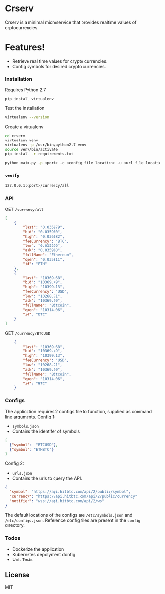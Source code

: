 # Crserv

Crserv is a minimal microservice that provides realtime values of crptocurrencies.

# Features!

  - Retrieve real time values for crypto currencies.
  - Config symbols for desired crypto currencies.

### Installation
Requires Python 2.7
```sh
pip install virtualenv
```
Test the installation
```sh
virtualenv --version
```
Create a virtualenv
```sh
cd crserv
virtualenv venv
virtualenv -p /usr/bin/python2.7 venv
source venv/bin/activate
pip install -r requirements.txt

python main.py -p <port> -c <config file location> -u <url file location>
```
### verify
```sh
127.0.0.1:<port>/currency/all
```

### API
GET `/currency/all`
```json
[
    {
        "last": "0.035979",
        "bid": "0.035980",
        "high": "0.036082",
        "feeCurrency": "BTC",
        "low": "0.035376",
        "ask": "0.035988",
        "fullName": "Ethereum",
        "open": "0.035811",
        "id": "ETH"
    }, 
    {
        "last": "10369.68",
        "bid": "10369.49",
        "high": "10399.13",
        "feeCurrency": "USD",
        "low": "10268.71",
        "ask": "10369.50",
        "fullName": "Bitcoin",
        "open": "10314.06",
        "id": "BTC"
    }
]
```

GET `/currency/BTCUSD`
```json
    {
        "last": "10369.68",
        "bid": "10369.49",
        "high": "10399.13",
        "feeCurrency": "USD",
        "low": "10268.71",
        "ask": "10369.50",
        "fullName": "Bitcoin",
        "open": "10314.06",
        "id": "BTC"
    }
```

### Configs
The application requires 2 configs file to function, supplied as command line arguments.
Config 1: 
- `symbols.json`
- Contains the identifer of symbols


```json
[
  {"symbol":  "BTCUSD"},
  {"symbol": "ETHBTC"}
]
```

Config 2:
- `urls.json`
- Contains the urls to query the API.

```json
{
  "symbol": "https://api.hitbtc.com/api/2/public/symbol",
  "currency": "https://api.hitbtc.com/api/2/public/currency",
  "notifier": "wss://api.hitbtc.com/api/2/ws"
}
```

The default locations of the configs are `/etc/symbols.json` and `/etc/configs.json`. Reference config files are present in the `config` directory.

### Todos

 - Dockerize the application
 - Kubernetes depolyment donfig
 - Unit Tests

License
----

MIT

